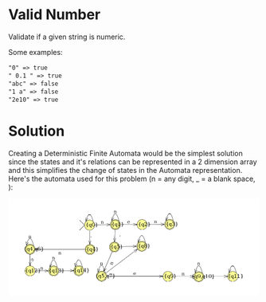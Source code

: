 # Valid Number

Validate if a given string is numeric.

Some examples:
```
"0" => true
" 0.1 " => true
"abc" => false
"1 a" => false
"2e10" => true
```

# Solution

Creating a Deterministic Finite Automata would be the simplest solution since the states and it's relations can be represented in a 2 dimension array and this simplifies the change of states in the Automata representation. Here's the automata used for this problem (n = any digit, _ = a blank space, ):

![](https://raw.githubusercontent.com/Dragv/adv_prog/master/katas/kata4/kata4.png)
